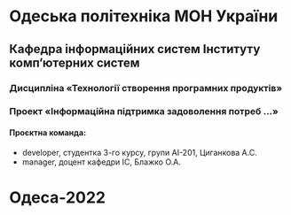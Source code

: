# Одеська політехніка МОН України
## Кафедра інформаційних систем Інституту комп’ютерних систем
### Дисципліна «Технології створення програмних продуктів»
### Проект «Інформаційна підтримка задоволення потреб ...»
#### Проєктна команда:
- developer, студентка 3-го курсу, групи АІ-201, Циганкова А.С.
- manager, доцент кафедри ІС, Блажко О.А.
# Одеса-2022
